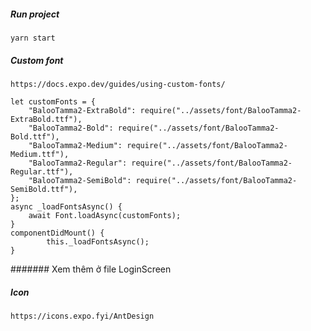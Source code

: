 ##### Run project

    yarn start

##### Custom font

    https://docs.expo.dev/guides/using-custom-fonts/

    let customFonts = {
        "BalooTamma2-ExtraBold": require("../assets/font/BalooTamma2-ExtraBold.ttf"),
        "BalooTamma2-Bold": require("../assets/font/BalooTamma2-Bold.ttf"),
        "BalooTamma2-Medium": require("../assets/font/BalooTamma2-Medium.ttf"),
        "BalooTamma2-Regular": require("../assets/font/BalooTamma2-Regular.ttf"),
        "BalooTamma2-SemiBold": require("../assets/font/BalooTamma2-SemiBold.ttf"),
    };
    async _loadFontsAsync() {
        await Font.loadAsync(customFonts);
    }
    componentDidMount() {
            this._loadFontsAsync();
    }

####### Xem thêm ở file LoginScreen

##### Icon

    https://icons.expo.fyi/AntDesign

